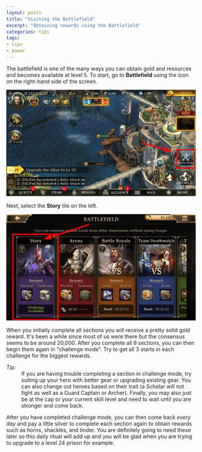 ```yaml
---
layout: posts
title: "Visiting the Battlefield"
excerpt: "Obtaining rewards using the Battlefield"
categories: tips
tags:
- tips
- power
---
```


The battlefield is one of the many ways you can obtain gold and resources and becomes available at level 5. To start, go to **Battlefield** using the icon on the right-hand side of the screen.

![](/assets/images/battlefield.jpg)

Next, select the **Story** tile on the left.

![](/assets/images/story.jpg)

When you initially complete all sections you will receive a pretty solid gold reward. It's been a while since most of us were there but the consensus seems to be around 20,000. After you complete all 9 sections, you can then begin them again in "challenge mode". Try to get all 3 starts in each challenge for the biggest rewards.

<dl>
<dt><em>Tip:</em></dt>
<dd>If you are having trouble completing a section in challenge mode, try suiting up your hero with better gear or upgrading existing gear. You can also change out heroes based on their trait (a Scholar will not fight as well as a Guard Captain or Archer). Finally, you may also just be at the cap or your current skill level and need to wait until you are stronger and come back.</dd>
</dl>

After you have completed challenge mode, you can then come back *every day* and pay a little silver to complete each section again to obtain rewards such as horns, shackles, and tinder. You are definitely going to need these later so this daily ritual will add up and you will be glad when you are trying to upgrade to a level 24 prison for example. 